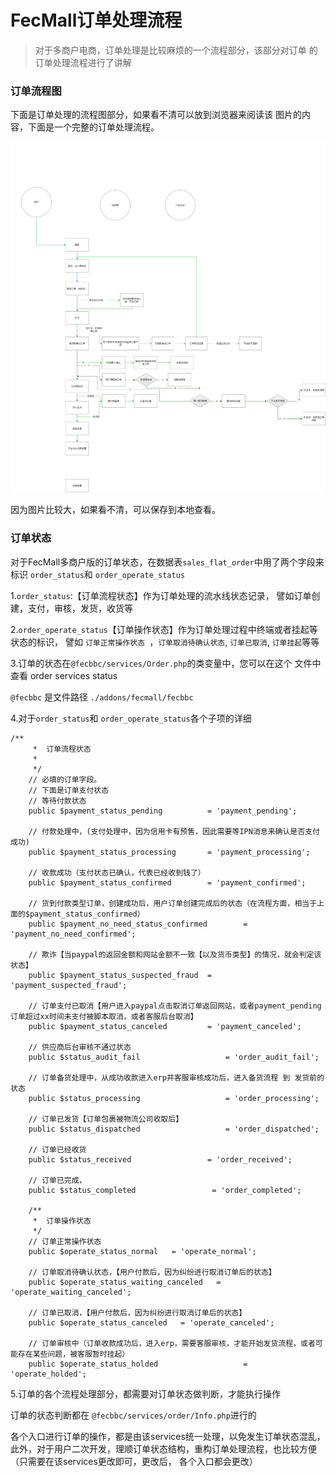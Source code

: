 FecMall订单处理流程
============

> 对于多商户电商，订单处理是比较麻烦的一个流程部分，该部分对订单
的订单处理流程进行了讲解

### 订单流程图

下面是订单处理的流程图部分，如果看不清可以放到浏览器来阅读该
图片的内容，下面是一个完整的订单处理流程。

![xx](images/order.png)

因为图片比较大，如果看不清，可以保存到本地查看。


### 订单状态

对于FecMall多商户版的订单状态，在数据表`sales_flat_order`中用了两个字段来标识
`order_status`和 `order_operate_status`

1.`order_status`:【订单流程状态】作为订单处理的流水线状态记录，
譬如订单创建，支付，审核，发货，收货等

2.`order_operate_status`【订单操作状态】作为订单处理过程中终端或者挂起等状态的标识，
譬如 `订单正常操作状态 `，`订单取消待确认状态`, `订单已取消`, `订单挂起`等等

3.订单的状态在`@fecbbc/services/Order.php`的类变量中，您可以在这个
文件中查看 order services status

`@fecbbc` 是文件路径  `./addons/fecmall/fecbbc` 

4.对于`order_status`和 `order_operate_status`各个子项的详细

```
/**
     *  订单流程状态
     *
     */
    // 必填的订单字段。
    // 下面是订单支付状态
    // 等待付款状态
    public $payment_status_pending          = 'payment_pending';

    // 付款处理中，(支付处理中，因为信用卡有预售，因此需要等IPN消息来确认是否支付成功)
    public $payment_status_processing       = 'payment_processing';

    // 收款成功（支付状态已确认，代表已经收到钱了）
    public $payment_status_confirmed        = 'payment_confirmed';
    
    // 货到付款类型订单，创建成功后，用户订单创建完成后的状态（在流程方面，相当于上面的$payment_status_confirmed）
    public $payment_no_need_status_confirmed        = 'payment_no_need_confirmed';

    // 欺诈【当paypal的返回金额和网站金额不一致【以及货币类型】的情况，就会判定该状态】
    public $payment_status_suspected_fraud  = 'payment_suspected_fraud';

    // 订单支付已取消【用户进入paypal点击取消订单返回网站，或者payment_pending订单超过xx时间未支付被脚本取消，或者客服后台取消】
    public $payment_status_canceled         = 'payment_canceled';
    
    // 供应商后台审核不通过状态
    public $status_audit_fail                   = 'order_audit_fail';
    
    // 订单备货处理中，从成功收款进入erp并客服审核成功后，进入备货流程 到 发货前的状态
    public $status_processing                   = 'order_processing'; 

    // 订单已发货【订单包裹被物流公司收取后】
    public $status_dispatched                   = 'order_dispatched';
    
    // 订单已经收货 
    public $status_received                 = 'order_received';
    
    // 订单已完成，
    public $status_completed                 = 'order_completed';
    
    /**
     *  订单操作状态
     */
    // 订单正常操作状态 
    public $operate_status_normal   = 'operate_normal';
    
    // 订单取消待确认状态，【用户付款后，因为纠纷进行取消订单后的状态】
    public $operate_status_waiting_canceled   = 'operate_waiting_canceled';
    
    // 订单已取消，【用户付款后，因为纠纷进行取消订单后的状态】
    public $operate_status_canceled   = 'operate_canceled';
    
    // 订单审核中（订单收款成功后，进入erp，需要客服审核，才能开始发货流程，或者可能存在某些问题，被客服暂时挂起）
    public $operate_status_holded                   = 'operate_holded';
```


5.订单的各个流程处理部分，都需要对订单状态做判断，才能执行操作

订单的状态判断都在 `@fecbbc/services/order/Info.php`进行的

各个入口进行订单的操作，都是由该services统一处理，以免发生订单状态混乱，
此外，对于用户二次开发，理顺订单状态结构，重构订单处理流程，也比较方便（只需要在该services更改即可，更改后，
各个入口都会更改）



















